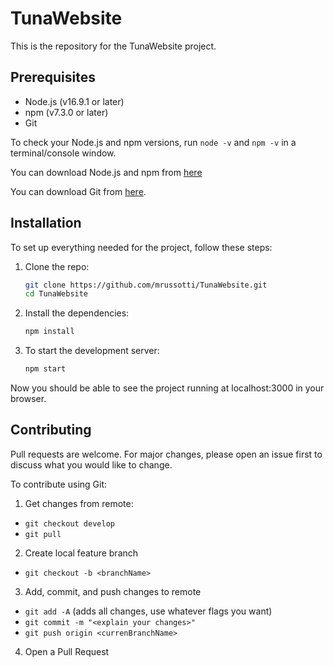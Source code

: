 # TunaWebsite

This is the repository for the TunaWebsite project.

## Prerequisites

- Node.js (v16.9.1 or later)
- npm (v7.3.0 or later)
- Git

To check your Node.js and npm versions, run `node -v` and `npm -v` in a terminal/console window. 

You can download Node.js and npm from [here](https://nodejs.org/en)

You can download Git from [here](https://git-scm.com/downloads).

## Installation

To set up everything needed for the project, follow these steps:

1. Clone the repo:

    ```bash
    git clone https://github.com/mrussotti/TunaWebsite.git
    cd TunaWebsite
    ```

2. Install the dependencies:

    ```bash
    npm install
    ```

3. To start the development server:

    ```bash
    npm start
    ```

Now you should be able to see the project running at localhost:3000 in your browser.

## Contributing

Pull requests are welcome. For major changes, please open an issue first to discuss what you would like to change.

To contribute using Git:

1. Get changes from remote:
 - `git checkout develop`
 - `git pull`

2. Create local feature branch
 - `git checkout -b <branchName>`

3. Add, commit, and push changes to remote
 - `git add -A` (adds all changes, use whatever flags you want)
 - `git commit -m "<explain your changes>"`
 - `git push origin <currenBranchName>`

4. Open a Pull Request


